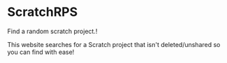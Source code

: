 # ScratchRPS
Find a random scratch project.!


This website searches for a Scratch project that isn't deleted/unshared so you can find with ease!

